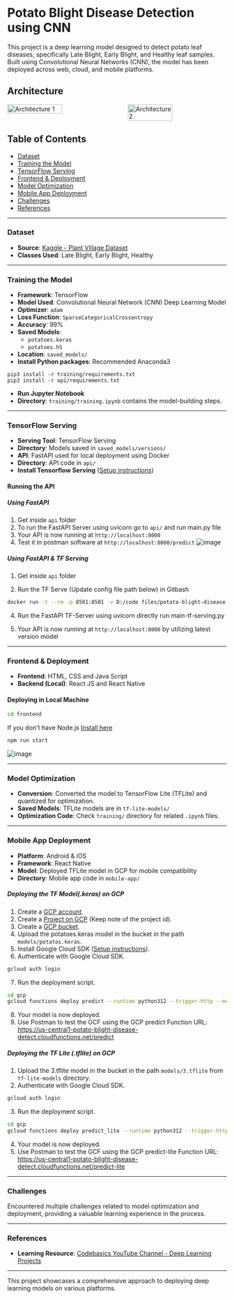 # Potato Blight Disease Detection using CNN

This project is a deep learning model designed to detect potato leaf diseases, specifically Late Blight, Early Blight, and Healthy leaf samples. Built using Convolutional Neural Networks (CNN), the model has been deployed across web, cloud, and mobile platforms.

## Architecture

<div style="display: flex; justify-content: space-between;">
  <img src="https://github.com/user-attachments/assets/1efc0643-5026-485b-845e-a60c103fabc0" alt="Architecture 1" width="50%">
  <img src="https://github.com/user-attachments/assets/fe272b86-794f-45df-89bb-5b9245a16e29" alt="Architecture 2" width="45%">
</div>


## Table of Contents
- [Dataset](#dataset)
- [Training the Model](#training-the-model)
- [TensorFlow Serving](#tensorflow-serving)
- [Frontend & Deployment](#frontend--deployment)
- [Model Optimization](#model-optimization)
- [Mobile App Deployment](#mobile-app-deployment)
- [Challenges](#challenges)
- [References](#references)

---

### Dataset
- **Source**: [Kaggle - Plant Village Dataset](https://www.kaggle.com/datasets/arjuntejaswi/plant-village)
- **Classes Used**: Late Blight, Early Blight, Healthy

---

### Training the Model
- **Framework**: TensorFlow
- **Model Used**: Convolutional Neural Network (CNN) Deep Learning Model
- **Optimizer**: `adam`
- **Loss Function**: `SparseCategoricalCrossentropy`
- **Accuracy**: 99%
- **Saved Models**:
  - `potatoes.keras`
  - `potatoes.h5`
- **Location**: `saved_models/`
- **Install Python packages**: Recommended Anaconda3

```
pip3 install -r training/requirements.txt
pip3 install -r api/requirements.txt
```
- **Run Jupyter Notebook**
- **Directory**: `training/training.ipynb` contains the model-building steps.
---

### TensorFlow Serving
- **Serving Tool**: TensorFlow Serving
- **Directory**: Models saved in `saved_models/versions/`
- **API**: FastAPI used for local deployment using Docker
- **Directory**: API code in `api/`
- **Install Tensorflow Serving** ([Setup instructions](https://www.tensorflow.org/tfx/serving/setup))
#### Running the API

##### Using FastAPI

1. Get inside `api` folder
2. To run the FastAPI Server using uvicorn go to `api/` and run main.py file
3. Your API is now running at `http://localhost:8000`
4. Test it in postman software at `http://localhost:8000/predict`
![image](https://github.com/user-attachments/assets/ddc61a54-f24d-40a7-a165-d19da006e714)


##### Using FastAPI & TF Serving

1. Get inside `api` folder

2. Run the TF Serve (Update config file path below) in Gitbash

```bash
docker run -t --rm -p 8501:8501 -v D:/code files/potato-blight-disease-detection:potato-blight-disease-detection tensorflow/serving --rest_api_port=8501 --model_config_file=/potato-blight-disease-detection/models.config
```

4. Run the FastAPI TF-Server using uvicorn directly run main-tf-serving.py
   
6. Your API is now running at `http://localhost:8000` by utilizing latest version model

---

### Frontend & Deployment
- **Frontend**: HTML, CSS and Java Script
- **Backend (Local)**: React JS and React Native
#### Deploying in Local Machine
```bash
cd frontend
```
If you don't have Node.js [Install here](https://nodejs.org/en/download/prebuilt-installer)
```bash
npm run start
```
![image](https://github.com/user-attachments/assets/2f48b9b0-8780-42f0-b5e7-bb3a5a42a1d3)

---
### Model Optimization
- **Conversion**: Converted the model to TensorFlow Lite (TFLite) and quantized for optimization.
- **Saved Models**: TFLite models are in `tf-lite-models/`
- **Optimization Code**: Check `training/` directory for related `.ipynb` files.

---

### Mobile App Deployment
- **Platform**: Android & iOS
- **Framework**: React Native
- **Model**: Deployed TFLite model in GCP for mobile compatibility
- **Directory**: Mobile app code in `mobile-app/`

##### Deploying the TF Model(.keras) on GCP

1. Create a [GCP account](https://console.cloud.google.com/freetrial/signup/tos?_ga=2.25841725.1677013893.1627213171-706917375.1627193643&_gac=1.124122488.1627227734.Cj0KCQjwl_SHBhCQARIsAFIFRVVUZFV7wUg-DVxSlsnlIwSGWxib-owC-s9k6rjWVaF4y7kp1aUv5eQaAj2kEALw_wcB).
2. Create a [Project on GCP](https://cloud.google.com/appengine/docs/standard/nodejs/building-app/creating-project) (Keep note of the project id).
3. Create a [GCP bucket](https://console.cloud.google.com/storage/browser/).
4. Upload the potatoes.keras model in the bucket in the path `models/potatos.keras`.
5. Install Google Cloud SDK ([Setup instructions](https://cloud.google.com/sdk/docs/quickstarts)).
6. Authenticate with Google Cloud SDK.

```bash
gcloud auth login
```

7. Run the deployment script.

```bash
cd gcp
gcloud functions deploy predict --runtime python312 --trigger-http --memory 1024 --project= your project_id
```

8. Your model is now deployed.
9. Use Postman to test the GCF using the GCP predict Function URL: https://us-central1-potato-blight-disease-detect.cloudfunctions.net/predict


##### Deploying the TF Lite (.tflite) on GCP

1. Upload the 3.tflite model in the bucket in the path `models/3.tflite` from `tf-lite-models` directory.
2. Authenticate with Google Cloud SDK.

```bash
gcloud auth login
```

3. Run the deployment script.

```bash
cd gcp
gcloud functions deploy predict_lite --runtime python312 --trigger-http --memory 1024 --project= your project_id
```

4. Your model is now deployed.
5. Use Postman to test the GCF using the GCP predict-lite Function URL: https://us-central1-potato-blight-disease-detect.cloudfunctions.net/predict-lite

---

### Challenges
Encountered multiple challenges related to model optimization and deployment, providing a valuable learning experience in the process.

---

### References
- **Learning Resource**: [Codebasics YouTube Channel - Deep Learning Projects](https://www.youtube.com/playlist?list=PLeo1K3hjS3utJFNGyBpIvjWgSDY0eOE8S)

---

This project showcases a comprehensive approach to deploying deep learning models on various platforms.
